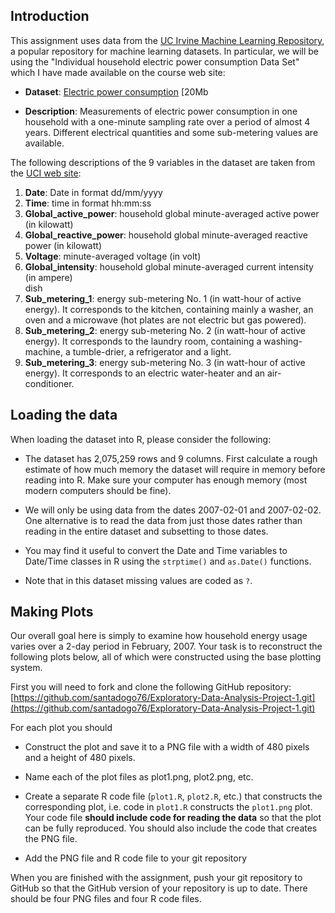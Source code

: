 ## Introduction

This assignment uses data from 
the <a href="http://archive.ics.uci.edu/ml/">UC Irvine Machine 
Learning Repository</a>, a popular repository for machine learning
datasets. In particular, we will be using the "Individual household
electric power consumption Data Set" which I have made available on
the course web site:


* <b>Dataset</b>: <a href="https://d396qusza40orc.cloudfront.net/exdata%2Fdata%2Fhousehold_power_consumption.zip">Electric power consumption</a> [20Mb

* <b>Description</b>: Measurements of electric power consumption in 
one household with a one-minute sampling rate over a period of almost 
4 years. Different electrical quantities and some sub-metering values
are available.


The following descriptions of the 9 variables in the dataset are taken 
from 
the <a href="https://archive.ics.uci.edu/ml/datasets/Individual+household+electric+power+consumption">UCI
web site</a>:

<ol>
<li><b>Date</b>: Date in format dd/mm/yyyy </li>
<li><b>Time</b>: time in format hh:mm:ss </li>
<li><b>Global_active_power</b>: household global minute-averaged active power (in kilowatt) </li>
<li><b>Global_reactive_power</b>: household global minute-averaged reactive power (in kilowatt) </li>
<li><b>Voltage</b>: minute-averaged voltage (in volt) </li>
<li><b>Global_intensity</b>: household global minute-averaged current intensity (in ampere) </li>
dish<li><b>Sub_metering_1</b>: energy sub-metering No. 1 (in watt-hour of active energy). It corresponds to the kitchen, containing mainly a washer, an oven and a microwave (hot plates are not electric but gas powered). </li>  
<li><b>Sub_metering_2</b>: energy sub-metering No. 2 (in watt-hour of active energy). It corresponds to the laundry room, containing a washing-machine, a tumble-drier, a refrigerator and a light. </li>
<li><b>Sub_metering_3</b>: energy sub-metering No. 3 (in watt-hour of active energy). It corresponds to an electric water-heater and an air-conditioner.</li>
</ol>

## Loading the data





When loading the dataset into R, please consider the following:

* The dataset has 2,075,259 rows and 9 columns. First
calculate a rough estimate of how much memory the dataset will require
in memory before reading into R. Make sure your computer has enough
memory (most modern computers should be fine).

* We will only be using data from the dates 2007-02-01 and
2007-02-02. One alternative is to read the data from just those dates
rather than reading in the entire dataset and subsetting to those
dates.

* You may find it useful to convert the Date and Time variables to
Date/Time classes in R using the `strptime()` and `as.Date()`
functions.

* Note that in this dataset missing values are coded as `?`.


## Making Plots

Our overall goal here is simply to examine how household energy usage 
varies over a 2-day period in February, 2007. Your task is to 
reconstruct the following plots below, all of which were constructed 
using the base plotting system.

First you will need to fork and clone the following GitHub repository:
[https://github.com/santadogo76/Exploratory-Data-Analysis-Project-1.git](https://github.com/santadogo76/Exploratory-Data-Analysis-Project-1.git)


For each plot you should

* Construct the plot and save it to a PNG file with a width of 480 
pixels and a height of 480 pixels.

* Name each of the plot files as plot1.png, plot2.png, etc.

* Create a separate R code file (`plot1.R`, `plot2.R`, etc.) that
constructs the corresponding plot, i.e. code in `plot1.R` constructs
the `plot1.png` plot. Your code file **should include code for reading
the data** so that the plot can be fully reproduced. You should also
include the code that creates the PNG file.

* Add the PNG file and R code file to your git repository

When you are finished with the assignment, push your git repository to 
GitHub so that the GitHub version of your repository is up to 
date. There should be four PNG files and four R code files.


